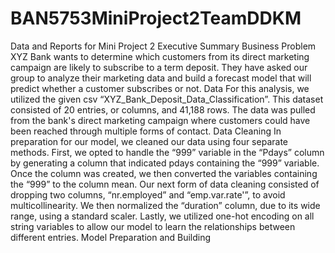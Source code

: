 # BAN5753MiniProject2TeamDDKM
Data and Reports for Mini Project 2
Executive Summary
Business Problem
  XYZ Bank wants to determine which customers from its direct marketing campaign are likely to subscribe to a term deposit. They have asked our group to analyze their marketing data and build a forecast model that will predict whether a customer subscribes or not. 
Data
	For this analysis, we utilized the given csv “XYZ_Bank_Deposit_Data_Classification”. This dataset consisted of 20 entries, or columns, and 41,188 rows. The data was pulled from the bank's direct marketing campaign where customers could have been reached through multiple forms of contact. 
Data Cleaning 
	In preparation for our model, we cleaned our data using four separate methods. First, we opted to handle the “999” variable in the “Pdays” column by generating a column that indicated pdays containing the “999” variable. Once the column was created, we then converted the variables containing the “999” to the column mean. Our next form of data cleaning consisted of dropping two columns, “nr.employed” and “emp.var.rate'”, to avoid multicollinearity. We then normalized the “duration” column, due to its wide range, using a standard scaler. Lastly, we utilized one-hot encoding on all string variables to allow our model to learn the relationships between different entries. 
Model Preparation and Building
